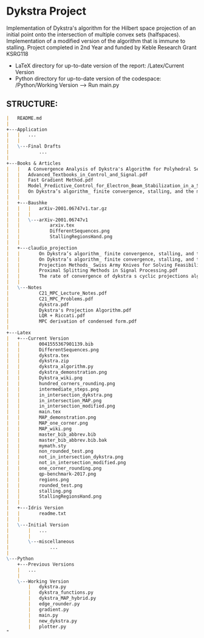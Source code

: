 # Dykstra Project

Implementation of Dykstra's algorithm for the Hilbert space projection of an initial point onto the intersection of multiple convex sets (halfspaces). Implementation of a modified version of the algorithm that is immune to stalling.
Project completed in 2nd Year and funded by Keble Research Grant KSRG118

- LaTeX directory for up-to-date version of the report: /Latex/Current Version
- Python directory for up-to-date version of the codespace: /Python/Working Version --> Run main.py

## STRUCTURE:

```markdown
|   README.md
|
+---Application
|   |   ...
|   |   
|   \---Final Drafts
|           ...
|           
+---Books & Articles
|   |   A Convergence Analysis of Dykstra's Algorithm for Polyhedral Sets.pdf
|   |   Advanced_Textbooks_in_Control_and_Signal.pdf
|   |   Fast Gradient Method.pdf
|   |   Model_Predictive_Control_for_Electron_Beam_Stabilization_in_a_Synchrotron.pdf
|   |   On Dykstra’s algorithm_ finite convergence, stalling, and the method of alternating projections journal.pdf
|   |   
|   +---Baushke
|   |   |   arXiv-2001.06747v1.tar.gz
|   |   |   
|   |   \---arXiv-2001.06747v1
|   |           arxiv.tex
|   |           DifferentSequences.png
|   |           StallingRegionsHand.png
|   |           
|   +---claudio_projection
|   |       On Dykstra’s algorithm_ finite convergence, stalling, and the method of alternating projections journal.pdf
|   |       On Dykstra’s algorithm_ finite convergence, stalling, and the method of alternating projections.pdf
|   |       Projection Methods_ Swiss Army Knives for Solving Feasibility and Best Approximation Problems with Halfspaces.pdf
|   |       Proximal Splitting Methods in Signal Processing.pdf
|   |       The rate of convergence of dykstra s cyclic projections algorithm The polyhedral case.pdf
|   |       
|   \---Notes
|           C21_MPC_Lecture_Notes.pdf
|           C21_MPC_Problems.pdf
|           dykstra.pdf
|           Dykstra's Projection Algorithm.pdf
|           LQR + Riccati.pdf
|           MPC derivation of condensed form.pdf
|           
+---Latex
|   +---Current Version
|   |       0041555367901139.bib
|   |       DifferentSequences.png
|   |       dykstra.tex
|   |       dykstra.zip
|   |       dykstra_algorithm.py
|   |       dykstra_demonstration.png
|   |       Dykstra_wiki.png
|   |       hundred_corners_rounding.png
|   |       intermediate_steps.png
|   |       in_intersection_dykstra.png
|   |       in_intersection_MAP.png
|   |       in_intersection_modified.png
|   |       main.tex
|   |       MAP_demonstration.png
|   |       MAP_one_corner.png
|   |       MAP_wiki.png
|   |       master_bib_abbrev.bib
|   |       master_bib_abbrev.bib.bak
|   |       mymath.sty
|   |       non_rounded_test.png
|   |       not_in_intersection_dykstra.png
|   |       not_in_intersection_modified.png
|   |       one_corner_rounding.png
|   |       qp-benchmark-2017.png
|   |       regions.png
|   |       rounded_test.png
|   |       stalling.png
|   |       StallingRegionsHand.png
|   |       
|   +---Idris Version
|   |       readme.txt
|   |       
|   \---Initial Version
|       |   ...
|       |   
|       \---miscellaneous
|               ...
|               
\---Python
    +---Previous Versions
    |   ...
    |               
    \---Working Version
        |   dykstra.py
        |   dykstra_functions.py
        |   dykstra_MAP_hybrid.py
        |   edge_rounder.py
        |   gradient.py
        |   main.py
        |   new_dykstra.py
        |   plotter.py
"
